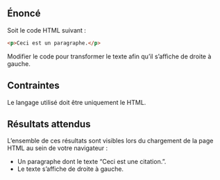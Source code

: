 ## Énoncé

Soit le code HTML suivant :
``` html
<p>Ceci est un paragraphe.</p>
```

Modifier le code pour transformer le texte afin qu’il s’affiche de droite à gauche.

## Contraintes

Le langage utilisé doit être uniquement le HTML.

## Résultats attendus

L’ensemble de ces résultats sont visibles lors du chargement de la page HTML au sein de votre navigateur :

- Un paragraphe dont le texte “Ceci est une citation.”.
- Le texte s’affiche de droite à gauche.